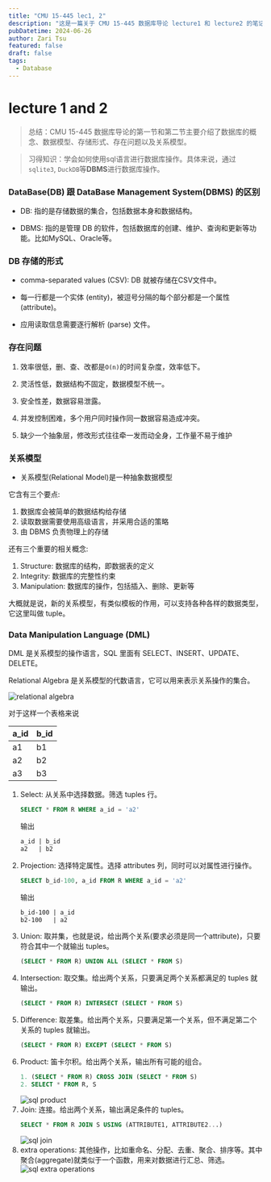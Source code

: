 ```yaml
---
title: "CMU 15-445 lec1, 2"
description: "这是一篇关于 CMU 15-445 数据库导论 lecture1 和 lecture2 的笔记，主要内容为SQL的学习。"
pubDatetime: 2024-06-26
author: Zari Tsu
featured: false
draft: false
tags:
  - Database
---
```


# lecture 1 and 2

> 总结：CMU 15-445 数据库导论的第一节和第二节主要介绍了数据库的概念、数据模型、存储形式、存在问题以及关系模型。

> 习得知识：学会如何使用sql语言进行数据库操作。具体来说，通过`sqlite3`, `DuckDB`等**DBMS**进行数据库操作。

### DataBase(DB) 跟 DataBase Management System(DBMS) 的区别

* DB: 指的是存储数据的集合，包括数据本身和数据结构。
  
* DBMS: 指的是管理 DB 的软件，包括数据库的创建、维护、查询和更新等功能。比如MySQL、Oracle等。

### DB 存储的形式

* comma-separated values (CSV): DB 就被存储在CSV文件中。

* 每一行都是一个实体 (entity)，被逗号分隔的每个部分都是一个属性 (attribute)。

* 应用读取信息需要逐行解析 (parse) 文件。

### 存在问题

1. 效率很低，删、查、改都是`O(n)`的时间复杂度，效率低下。

2. 灵活性低，数据结构不固定，数据模型不统一。

3. 安全性差，数据容易泄露。

4. 并发控制困难，多个用户同时操作同一数据容易造成冲突。

5. 缺少一个抽象层，修改形式往往牵一发而动全身，工作量不易于维护

### 关系模型

* 关系模型(Relational Model)是一种抽象数据模型

它含有三个要点: 

1. 数据库会被简单的数据结构给存储
2. 读取数据需要使用高级语言，并采用合适的策略
3. 由 DBMS 负责物理上的存储

还有三个重要的相关概念: 

1. Structure: 数据库的结构，即数据表的定义
2. Integrity: 数据库的完整性约束
3. Manipulation: 数据库的操作，包括插入、删除、更新等

大概就是说，新的关系模型，有类似模板的作用，可以支持各种各样的数据类型，它这里叫做 tuple。

### Data Manipulation Language (DML)

DML 是关系模型的操作语言，SQL 里面有 SELECT、INSERT、UPDATE、DELETE。

Relational Algebra 是关系模型的代数语言，它可以用来表示关系操作的集合。

![relational algebra](../../assets/images/relational_algebra.png)

对于这样一个表格来说

| a_id | b_id |
|------|------|
| a1   | b1   |
| a2   | b2   |
| a3   | b3   |

1. Select: 从关系中选择数据。筛选 tuples 行。
    ```sql
    SELECT * FROM R WHERE a_id = 'a2'
    ```
    输出
    ```txt
    a_id | b_id 
    a2   | b2   
    ```
2. Projection: 选择特定属性。选择 attributes 列，同时可以对属性进行操作。
    ```sql
    SELECT b_id-100, a_id FROM R WHERE a_id = 'a2'
    ```
    输出
    ```txt
    b_id-100 | a_id
    b2-100   | a2
    ```
3. Union: 取并集，也就是说，给出两个关系(要求必须是同一个attribute)，只要符合其中一个就输出 tuples。
    ```sql
    (SELECT * FROM R) UNION ALL (SELECT * FROM S)
    ```
4. Intersection: 取交集。给出两个关系，只要满足两个关系都满足的 tuples 就输出。
    ```sql
    (SELECT * FROM R) INTERSECT (SELECT * FROM S)
    ```
5. Difference: 取差集。给出两个关系，只要满足第一个关系，但不满足第二个关系的 tuples 就输出。
    ```sql
    (SELECT * FROM R) EXCEPT (SELECT * FROM S)
    ```
6. Product: 笛卡尔积。给出两个关系，输出所有可能的组合。
    ```sql
    1. (SELECT * FROM R) CROSS JOIN (SELECT * FROM S)
    2. SELECT * FROM R, S
    ```
    ![sql product](../../assets/images/sql_product.png)
7. Join: 连接。给出两个关系，输出满足条件的 tuples。
    ```sql
    SELECT * FROM R JOIN S USING (ATTRIBUTE1, ATTRIBUTE2...)
    ```
    ![sql join](../../assets/images/sql_join.png)
8. extra operations: 其他操作，比如重命名、分配、去重、聚合、排序等。其中聚合(aggregate)就类似于一个函数，用来对数据进行汇总、筛选。
    ![sql extra operations](../../assets/images/extra_relational_algebra.png)